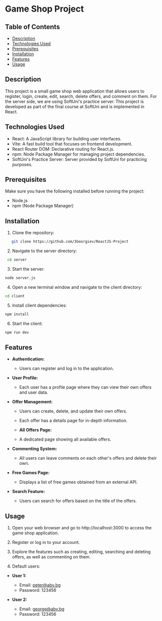 # Game Shop Project

## Table of Contents

- [Description](#description)
- [Technologies Used](#technologies-used)
- [Prerequisites](#prerequisites)
- [Installation](#installation)
- [Features](#features)
- [Usage](#usage)

## Description

This project is a small game shop web application that allows users to register, login, create, edit, search, delete offers, and comment on them. For the server side, we are using SoftUni's practice server. This project is developed as part of the final course at SoftUni and is implemented in React.

## Technologies Used

- React: A JavaScript library for building user interfaces.
- Vite: A fast build tool that focuses on frontend development.
- React Router DOM: Declarative routing for React.js.
- npm: Node Package Manager for managing project dependencies.
- SoftUni's Practice Server: Server provided by SoftUni for practicing purposes.

## Prerequisites

Make sure you have the following installed before running the project:

- Node.js
- npm (Node Package Manager)

## Installation

1. Clone the repository:

```bash
   git clone https://github.com/3Georgiev/ReactJS-Project

```

2. Navigate to the server directory:

```bash
 cd server
```

3. Start the server:

```bash
node server.js
```

4. Open a new terminal window and navigate to the client directory:

```bash
cd client
```

5. Install client dependencies:

```bash
npm install
```

6. Start the client:

```bash
npm run dev
```

## Features

- **Authentication:**

  - Users can register and log in to the application.

- **User Profile:**

  - Each user has a profile page where they can view their own offers and user data.

- **Offer Management:**

  - Users can create, delete, and update their own offers.
  - Each offer has a details page for in-depth information.

  - **All Offers Page:**

  - A dedicated page showing all available offers.

- **Commenting System:**

  - All users can leave comments on each other's offers and delete their own.

- **Free Games Page:**

  - Displays a list of free games obtained from an external API.

- **Search Feature:**
  - Users can search for offers based on the title of the offers.

## Usage

1. Open your web browser and go to http://localhost:3000 to access the game shop application.
2. Register or log in to your account.
3. Explore the features such as creating, editing, searching and deleting offers, as well as commenting on them.

4. Default users:

- **User 1:**

  - Email: peter@abv.bg
  - Password: 123456

- **User 2:**
  - Email: george@abv.bg
  - Password: 123456
